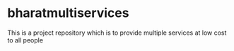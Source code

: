 # bharatmultiservices
This is a project repository which is to provide multiple services at low cost to all people
